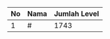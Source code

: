 | No | Nama            | Jumlah Level |
|----|-----------------|--------------|
| 1  | #    |    1743        |
